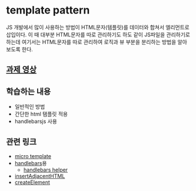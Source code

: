# template pattern
JS 개발에서 많이 사용하는 방법이 HTML문자(템플릿)를 데이터와 합쳐서 엘리먼트로 삽입이다. 이 때 대부분 HTML문자를 따로 관리하기도 하도 같이 JS파일을 관리하기로 하는데 여기서는 HTML문자를 따로 관리하여 로직과 뷰 부분을 분리하는 방법을 알아보도록 한다.

## [과제 영상](http://portal.nhnnext.org/streaming/2016/1%ED%95%99%EA%B8%B0/FE%20%EA%B8%B0%EB%B3%B8/%EC%A0%84%EC%9A%A9%EC%9A%B0/660)

## 학습하는 내용
- 일반적인 방법
- 간단한 html 탬플릿 적용
- handlebarsjs 사용

## 관련 링크
- [micro template](http://ejohn.org/blog/javascript-micro-templating/)
- [handlebars](http://handlebarsjs.com/)용
	- [handlebars helper](http://handlebarsjs.com/builtin_helpers.html)
- [insertAdjacentHTML](https://developer.mozilla.org/ko/docs/Web/API/Element/insertAdjacentHTML)
- [createElement](https://developer.mozilla.org/ko/docs/Web/API/Document/createElement)